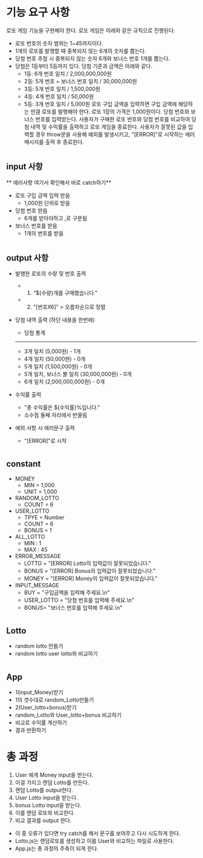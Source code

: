 # 기능 요구 사항 #

로또 게임 기능을 구현해야 한다. 로또 게임은 아래와 같은 규칙으로 진행된다.

- 로또 번호의 숫자 범위는 1~45까지이다.
- 1개의 로또를 발행할 때 중복되지 않는 6개의 숫자를 뽑는다.
- 당첨 번호 추첨 시 중복되지 않는 숫자 6개와 보너스 번호 1개를 뽑는다.
- 당첨은 1등부터 5등까지 있다. 당첨 기준과 금액은 아래와 같다.
    - 1등: 6개 번호 일치 / 2,000,000,000원
    - 2등: 5개 번호 + 보너스 번호 일치 / 30,000,000원
    - 3등: 5개 번호 일치 / 1,500,000원
    - 4등: 4개 번호 일치 / 50,000원
    - 5등: 3개 번호 일치 / 5,000원
로또 구입 금액을 입력하면 구입 금액에 해당하는 만큼 로또를 발행해야 한다.
로또 1장의 가격은 1,000원이다.
당첨 번호와 보너스 번호를 입력받는다.
사용자가 구매한 로또 번호와 당첨 번호를 비교하여 당첨 내역 및 수익률을 출력하고 로또 게임을 종료한다.
사용자가 잘못된 값을 입력할 경우 throw문을 사용해 예외를 발생시키고, "[ERROR]"로 시작하는 에러 메시지를 출력 후 종료한다.

# 
## input 사항 ##
** 에러사항 여기서 확인해서 바로 catch하기**

- 로또 구입 금액 입력 받음
    - 1,000원 단위로 받음
- 당첨 번호 받음
    - 6개를 받아야하고 ,로 구분됨
- 보너스 번호를 받음
    - 1개의 번호를 받음

#

## output 사항 ## 

- 발행한 로또의 수량 및 번호 출력
    - 1. "${수량}개를 구매했습니다."
    - 2. "[번호X6]" > 오름차순으로 정렬

- 당첨 내역 출력 (하단 내용을 한번에)
    - 당첨 통계
    - ---
    - 3개 일치 (5,000원) - 1개
    - 4개 일치 (50,000원) - 0개
    - 5개 일치 (1,500,000원) - 0개
    - 5개 일치, 보너스 볼 일치 (30,000,000원) - 0개
    - 6개 일치 (2,000,000,000원) - 0개

- 수익률 출력
    - "총 수익률은 ${수익률}%입니다."
    - 소수점 둘째 자리에서 반올림

- 예외 사항 시 에러문구 출력
    - "[ERROR]"로 시작


# 
## constant ##
- MONEY
    - MIN = 1,000
    - UNIT = 1,000
- RANDOM_LOTTO
    - COUNT = 6
- USER_LOTTO
    - TPYE = Number 
    - COUNT = 6
    - BONUS = 1
- ALL_LOTTO
    - MIN : 1
    - MAX : 45
- ERROR_MESSAGE
    - LOTTO = "[ERROR] Lotto의 입력값이 잘못되었습니다."
    - BONUS = "[ERROR] Bonus의 입력값이 잘못되었습니다."
    - MONEY = "[ERROR] Money의 입력값이 잘못되었습니다."
- INPUT_MESSAGE
    - BUY = "구입금액을 입력해 주세요.\n"
    - USER_LOTTO = "당첨 번호를 입력해 주세요.\n"
    - BONUS= "보너스 번호를 입력해 주세요.\n"


#
## Lotto ##
- random lotto 만들기
- random lotto user lotto와 비교하기

#
## App ##
- 1(input_Money)받기
- 1의 갯수대로 random_Lotto만들기
- 2(User_lotto+bonus)받기
- random_Lotto와 User_lotto+bonus 비교하기
- 비교로 수익률 계산하기
- 결과 반환하기

#
# 총 과정 #
1. User 에게 Money input을 받는다.
2. 이걸 가지고 랜덤 Lotto를 만든다.
3. 랜덤 Lotto를 output한다.
4. User Lotto input을 받는다.
5. bonus Lotto input을 받는다.
6. 이를 랜덤 로또와 비교한다.
7. 비교 결과를 output 한다.

* 이 중 오류가 있다면 try catch를 해서 문구를 보여주고 다시 시도하게 한다.
* Lotto.js는 랜덤로또를 생성하고 이를 User와 비교하는 파일로 사용한다.
* App.js는 총 과정의 주축이 되게 한다.